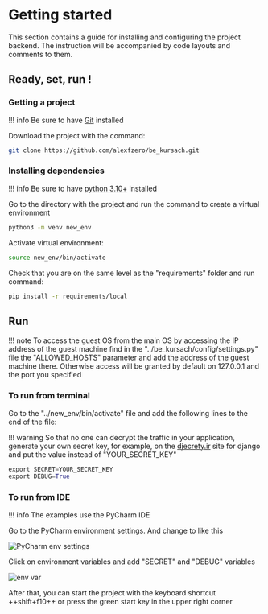 # Getting started

This section contains a guide for installing and configuring the project backend. The instruction will be accompanied by code layouts and comments to them.

## Ready, set, run !

### Getting a project

!!! info
	Be sure to have [Git](https://git-scm.com/book/en/v2/Getting-Started-Installing-Git) installed

Download the project with the command:

``` bash
git clone https://github.com/alexfzero/be_kursach.git
```


### Installing dependencies

!!! info
	Be sure to have [python 3.10+](https://www.python.org/downloads/) installed


Go to the directory with the project and run the command to create a virtual environment

``` bash
python3 -m venv new_env
```

Activate virtual environment:

``` bash
source new_env/bin/activate
```

Check that you are on the same level as the "requirements" folder and run command:

``` bash
pip install -r requirements/local 
```

## Run

!!! note
	To access the guest OS from the main OS by accessing the IP address of the guest machine find in the "../be_kursach/config/settings.py" file the "ALLOWED_HOSTS" parameter and add the address of the guest machine there. Otherwise access will be granted by default on 127.0.0.1 and the port you specified

### To run from terminal

Go to the "../new_env/bin/activate" file and add the following lines to the end of the file:

!!! warning
	So that no one can decrypt the traffic in your application, generate your own secret key, for example, on the [djecrety.ir](https://djecrety.ir/) site for django and put the value instead of "YOUR_SECRET_KEY"

```py
export SECRET=YOUR_SECRET_KEY
export DEBUG=True
```

### To run from IDE

!!! info
	The examples use the PyCharm IDE

Go to the PyCharm environment settings. And change to like this

![PyCharm env settings](../assets/pycharm_env_settings.png)

Click on environment variables and add "SECRET" and "DEBUG" variables

![env var](../assets/env_var.png)

After that, you can start the project with the keyboard shortcut ++shift+f10++ or press the green start key in the upper right corner
